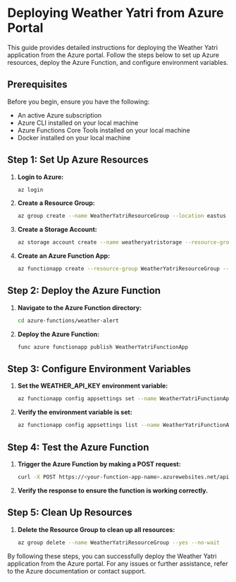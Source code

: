 # Deploying Weather Yatri from Azure Portal

This guide provides detailed instructions for deploying the Weather Yatri application from the Azure portal. Follow the steps below to set up Azure resources, deploy the Azure Function, and configure environment variables.

## Prerequisites

Before you begin, ensure you have the following:

- An active Azure subscription
- Azure CLI installed on your local machine
- Azure Functions Core Tools installed on your local machine
- Docker installed on your local machine

## Step 1: Set Up Azure Resources

1. **Login to Azure:**
   ```sh
   az login
   ```

2. **Create a Resource Group:**
   ```sh
   az group create --name WeatherYatriResourceGroup --location eastus
   ```

3. **Create a Storage Account:**
   ```sh
   az storage account create --name weatheryatristorage --resource-group WeatherYatriResourceGroup --location eastus --sku Standard_LRS
   ```

4. **Create an Azure Function App:**
   ```sh
   az functionapp create --resource-group WeatherYatriResourceGroup --consumption-plan-location eastus --runtime node --functions-version 3 --name WeatherYatriFunctionApp --storage-account weatheryatristorage
   ```

## Step 2: Deploy the Azure Function

1. **Navigate to the Azure Function directory:**
   ```sh
   cd azure-functions/weather-alert
   ```

2. **Deploy the Azure Function:**
   ```sh
   func azure functionapp publish WeatherYatriFunctionApp
   ```

## Step 3: Configure Environment Variables

1. **Set the WEATHER_API_KEY environment variable:**
   ```sh
   az functionapp config appsettings set --name WeatherYatriFunctionApp --resource-group WeatherYatriResourceGroup --settings "WEATHER_API_KEY=<your-weather-api-key>"
   ```

2. **Verify the environment variable is set:**
   ```sh
   az functionapp config appsettings list --name WeatherYatriFunctionApp --resource-group WeatherYatriResourceGroup
   ```

## Step 4: Test the Azure Function

1. **Trigger the Azure Function by making a POST request:**
   ```sh
   curl -X POST https://<your-function-app-name>.azurewebsites.net/api/weather-alert -H "Content-Type: application/json" -d '{"city": "CityName", "threshold": TemperatureThreshold}'
   ```

2. **Verify the response to ensure the function is working correctly.**

## Step 5: Clean Up Resources

1. **Delete the Resource Group to clean up all resources:**
   ```sh
   az group delete --name WeatherYatriResourceGroup --yes --no-wait
   ```

By following these steps, you can successfully deploy the Weather Yatri application from the Azure portal. For any issues or further assistance, refer to the Azure documentation or contact support.
